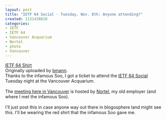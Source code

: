 ```yaml
--- 
layout: post
title: "IETF 64 Social - Tuesday, Nov. 8th: Anyone attending?"
created: 1131438820
categories: 
- IETF
- IETF 64
- Vancouver Acquarium
- Nortel
- photo
- Vancouver
---
```

<div>  <a title="photo sharing" href="http://www.flickr.com/photos/boris/61184006/"><img border="0" alt="" src="http://static.flickr.com/30/61184006_e314b6cd53_m.jpg" /></a>  <br />  <span>   <a href="http://www.flickr.com/photos/boris/61184006/">IETF 64 Shirt</a>   <br />   Originally uploaded by <a href="http://www.flickr.com/people/boris/">bmann</a>.  </span> </div> Thanks to the infamous Soo, I got a ticket to attend the <a href="https://www.meetinghq.com/group/101004751?wslid=nortel_ietf2005social">IETF 64 Social</a> Tuesday night at the Vancouver Acquarium.<br /> <br /> The <a href="http://www.ietf.org/meetings/IETF-64.html">meeting here in Vancouver</a> is hosted by <a href="http://www.nortel.com">Nortel</a>, my old employer (and where I met the infamous Soo).<br /> <br /> I'll just post this in case anyone way out there in blogosphere land might see this. I'll be wearing the red shirt that the infamous Soo gave me. <br />
